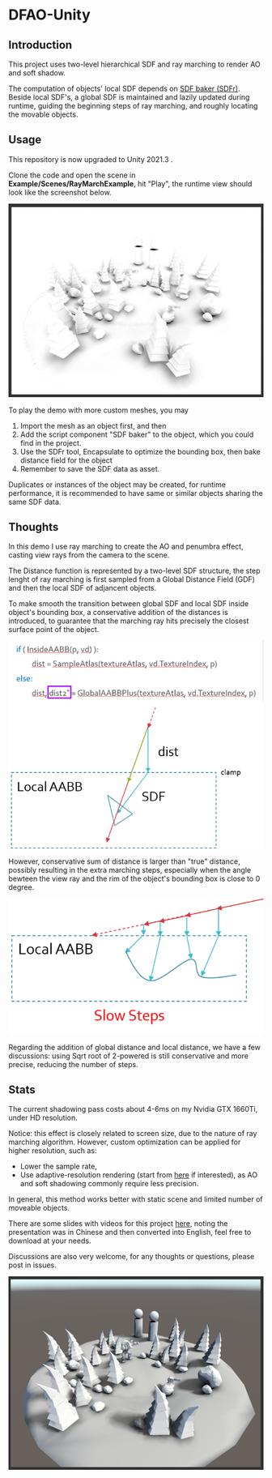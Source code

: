 # DFAO-Unity

## Introduction
This project uses two-level hierarchical SDF and ray marching to render AO and soft shadow. 

The computation of objects' local SDF depends on [SDF baker (SDFr)](https://github.com/xraxra/SDFr). Beside local SDF's, a global SDF is maintained and lazily updated during runtime, guiding the beginning steps of ray marching, and roughly locating the movable objects.

## Usage

This repository is now upgraded to Unity 2021.3 .

Clone the code and open the scene in **Example/Scenes/RayMarchExample**, hit "Play", the runtime view should look like the screenshot below.

![screenshot preview](screencaps/screenshot.png)

To play the demo with more custom meshes, you may 
1. Import the mesh as an object first, and then
2. Add the script component "SDF baker" to the object, which you could find in the project.
3. Use the SDFr tool, Encapsulate to optimize the bounding box, then bake distance field for the object
4. Remember to save the SDF data as asset.

Duplicates or instances of the object may be created, for runtime performance, it is recommended to have same or similar objects sharing the same SDF data.

## Thoughts

In this demo I use ray marching to create the AO and penumbra effect, casting view rays from the camera to the scene. 

The Distance function is represented by a two-level SDF structure, the step lenght of ray marching is first sampled from a Global Distance Field (GDF) and then the local SDF of adjancent objects.

To make smooth the transition between global SDF and local SDF inside object's bounding box, a conservative addition of the distances is introduced, to guarantee that the marching ray hits precisely the closest surface point of the object. 

![illust01](screencaps/Illust01.png)

However, conservative sum of distance is larger than "true" distance, possibly resulting in the extra marching steps, especially when the angle bewteen the view ray and the rim of the object's bounding box is close to 0 degree. 

![illust02](screencaps/Illust02.png)

Regarding the addition of global distance and local distance, we have a few discussions: using Sqrt root of 2-powered is still conservative and more precise, reducing the number of steps. 

## Stats

The current shadowing pass costs about 4-6ms on my Nvidia GTX 1660Ti, under HD resolution. 

Notice: this effect is closely related to screen size, due to the nature of ray marching algorithm. However, custom optimization can be applied for higher resolution, such as:
* Lower the sample rate,
* Use adaptive-resolution rendering (start from [here](https://gdcvault.com/play/1667/Mixed-Resolution) if interested), as AO and soft shadowing commonly require less precision.

In general, this method works better with static scene and limited number of moveable objects.

There are some slides with videos for this project [here](https://drive.google.com/file/d/10ICPY05gsmkJ11PfgKT2xEUlrhfY8__h/view?usp=sharing), noting the presentation was in Chinese and then converted into English, feel free to download at your needs. 

Discussions are also very welcome, for any thoughts or questions, please post in issues.

![screenshot](screencaps/screenshot2.png)
